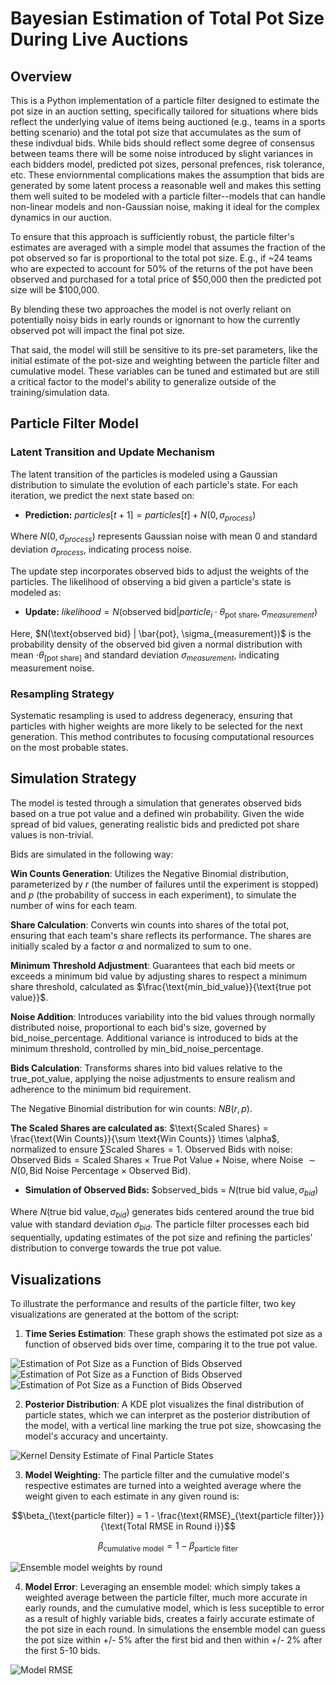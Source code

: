 # Bayesian Estimation of Total Pot Size During Live Auctions

## Overview

This is a Python implementation of a particle filter designed to estimate the pot size in an auction setting, specifically tailored for situations where bids reflect the underlying value of items being auctioned (e.g., teams in a sports betting scenario) and the total pot size that accumulates as the sum of these indivdual bids. While bids should reflect some degree of consensus between teams there will be some noise introduced by slight variances in each bidders model, predicted pot sizes, personal prefences, risk tolerance, etc. These enviornmental complications makes the assumption that bids are generated by some latent process a reasonable well and makes this setting them well suited to be modeled with a particle filter--models that can handle non-linear models and non-Gaussian noise, making it ideal for the complex dynamics in our auction.

To ensure that this approach is sufficiently robust, the particle filter's estimates are averaged with a simple model that assumes the fraction of the pot observed so far is proportional to the total pot size. E.g., if ~24 teams who are expected to account for 50% of the returns of the pot have been observed and purchased for a total price of $50,000 then the predicted pot size will be $100,000.

By blending these two approaches the model is not overly reliant on potentially noisy bids in early rounds or ignornant to how the currently observed pot will impact the final pot size.

That said, the model will still be sensitive to its pre-set parameters, like the initial estimate of the pot-size and weighting between the particle filter and cumulative model. These variables can be tuned and estimated but are still a critical factor to the model's ability to generalize outside of the training/simulation data.

## Particle Filter Model

### Latent Transition and Update Mechanism

The latent transition of the particles is modeled using a Gaussian distribution to simulate the evolution of each particle's state. For each iteration, we predict the next state based on:

- **Prediction:** $particles[t+1] = particles[t] + N(0, \sigma_{process})$

Where $N(0, \sigma_{process})$ represents Gaussian noise with mean 0 and standard deviation $\sigma_{process}$, indicating process noise.

The update step incorporates observed bids to adjust the weights of the particles. The likelihood of observing a bid given a particle's state is modeled as:

- **Update:** $likelihood = N(\text{observed bid} | particle_i \cdot \theta_{\text{pot share}}, \sigma_{measurement})$

Here, $N(\text{observed bid} | \bar{pot}, \sigma_{measurement})$ is the probability density of the observed bid given a normal distribution with mean $\cdot \theta_[\text{pot share}]$ and standard deviation $\sigma_{measurement}$, indicating measurement noise.

### Resampling Strategy

Systematic resampling is used to address degeneracy, ensuring that particles with higher weights are more likely to be selected for the next generation. This method contributes to focusing computational resources on the most probable states.

## Simulation Strategy

The model is tested through a simulation that generates observed bids based on a true pot value and a defined win probability. Given the wide spread of bid values, generating realistic bids and predicted pot share values is non-trivial.

Bids are simulated in the following way:

**Win Counts Generation**: Utilizes the Negative Binomial distribution, parameterized by $r$ (the number of failures until the experiment is stopped) and $p$ (the probability of success in each experiment), to simulate the number of wins for each team.

**Share Calculation**: Converts win counts into shares of the total pot, ensuring that each team's share reflects its performance. The shares are initially scaled by a factor $\alpha$ and normalized to sum to one.

**Minimum Threshold Adjustment**: Guarantees that each bid meets or exceeds a minimum bid value by adjusting shares to respect a minimum share threshold, calculated as $\frac{\text{min_bid_value}}{\text{true pot value}}$.

**Noise Addition**: Introduces variability into the bid values through normally distributed noise, proportional to each bid's size, governed by bid_noise_percentage. Additional variance is introduced to bids at the minimum threshold, controlled by min_bid_noise_percentage.

**Bids Calculation**: Transforms shares into bid values relative to the true_pot_value, applying the noise adjustments to ensure realism and adherence to the minimum bid requirement.


The Negative Binomial distribution for win counts: $NB(r, p)$.

**The Scaled Shares are calculated as**: $\text{Scaled Shares} = \frac{\text{Win Counts}}{\sum \text{Win Counts}} \times \alpha$, normalized to ensure $\sum \text{Scaled Shares} = 1$.
Observed Bids with noise: $\text{Observed Bids} = \text{Scaled Shares} \times \text{True Pot Value} + \text{Noise}$, where Noise $\sim N(0, \text{Bid Noise Percentage} \times \text{Observed Bid})$.

- **Simulation of Observed Bids:** $observed_bids = $N(\text{true bid value}, \sigma_{bid})$

Where $N(\text{true bid value}, \sigma_{bid})$ generates bids centered around the $\text{true bid value}$ with standard deviation $\sigma_{bid}$. The particle filter processes each bid sequentially, updating estimates of the pot size and refining the particles' distribution to converge towards the true pot value.

## Visualizations

To illustrate the performance and results of the particle filter, two key visualizations are generated at the bottom of the script:

1. **Time Series Estimation**: These graph shows the estimated pot size as a function of observed bids over time, comparing it to the true pot value.

![Estimation of Pot Size as a Function of Bids Observed](./outputs/cumulative_model_time_series.png)
![Estimation of Pot Size as a Function of Bids Observed](./outputs/particle_filter_model_time_series.png)
![Estimation of Pot Size as a Function of Bids Observed](./outputs/ensemble_model_time_series.png)

2. **Posterior Distribution**: A KDE plot visualizes the final distribution of particle states, which we can interpret as the posterior distribution of the model, with a vertical line marking the true pot size, showcasing the model's accuracy and uncertainty. 

![Kernel Density Estimate of Final Particle States](./outputs/posterior_distribution.png)

3. **Model Weighting**: The particle filter and the cumulative model's respective estimates are turned into a weighted average where the weight given to each estimate in any given round is:

$$\beta_{\text{particle filter}} = 1 - \frac{\text{RMSE}_{\text{particle filter}}}{\text{Total RMSE in Round i}}$$

$$\beta_{\text{cumulative model}} = 1 - \beta_{\text{particle filter}}$$

![Ensemble model weights by round](./outputs/model_weights.png)

4. **Model Error**: Leveraging an ensemble model: which simply takes a weighted average between the particle filter, much more accurate in early rounds, and the cumulative model, which is less suceptible to error as a result of highly variable bids, creates a fairly accurate estimate of the pot size in each round. In simulations the ensemble model can guess the pot size within +/- 5% after the first bid and then within +/- 2% after the first 5-10 bids.

![Model RMSE](./outputs/model_rmses.png)


